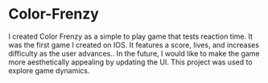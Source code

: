 # Color-Frenzy

I created Color Frenzy as a simple to play game that tests reaction time. It was the first game I created on IOS. It features a score, lives, and increases difficulty as the user advances.. In the future, I would like to make the game more aesthetically appealing by updating the UI. This project was used to explore game dynamics.
